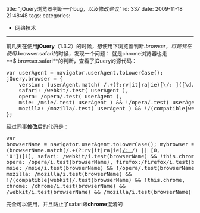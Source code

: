 title: "jQuery浏览器判断一个bug，以及修改建议"
id: 337
date: 2009-11-18 21:48:48
tags: 
categories: 
- 网络技术
---

前几天在使用**jQuery**（1.3.2）的时候，想使用下浏览器判断$.browser，可是我在使用$.browser.safari的时候，发现一个问题：
就是chrome浏览器也走**$.browser.safari**的判断，查看了jQuery的源代码：
<pre lang="javascript">var userAgent = navigator.userAgent.toLowerCase();
jQuery.browser = {
	version: (userAgent.match( /.+(?:rv|it|ra|ie)[\/: ]([\d.]+)/ ) || [0,'0'])[1],
	safari: /webkit/.test( userAgent ),
	opera: /opera/.test( userAgent ),
	msie: /msie/.test( userAgent ) && !/opera/.test( userAgent ),
	mozilla: /mozilla/.test( userAgent ) && !/(compatible|webkit)/.test( userAgent )
};</pre><!--more-->
经过同事**修改**后的代码是：<pre lang="javascript">var browserName = navigator.userAgent.toLowerCase();
mybrowser = {
	version: (browserName.match(/.+(?:rv|it|ra|ie)[\/: ]([\d.]+)/) || [0, '0'])[1],
	safari: /webkit/i.test(browserName) && !this.chrome,
	opera: /opera/i.test(browserName),
        firefox:/firefox/i.test(browserName),
	msie: /msie/i.test(browserName) && !/opera/.test(browserName),
	mozilla: /mozilla/i.test(browserName) && !/(compatible|webkit)/.test(browserName) && !this.chrome,
        chrome: /chrome/i.test(browserName) && /webkit/i.test(browserName) && /mozilla/i.test(browserName)
}
</pre>
完全可以使用，并且防止了safari跟**chrome**混淆的